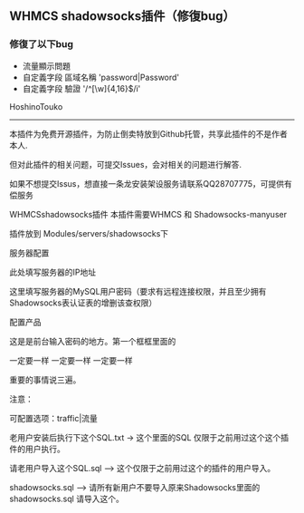## WHMCS shadowsocks插件（修復bug）  

### 修復了以下bug  
- 流量顯示問題
- 自定義字段 區域名稱 'password|Password'  
- 自定義字段 驗證 '/^[\w]{4,16}$/i'  

HoshinoTouko

---

本插件为免费开源插件，为防止倒卖特放到Github托管，共享此插件的不是作者本人.

但对此插件的相关问题，可提交Issues，会对相关的问题进行解答.

如果不想提交Issus，想直接一条龙安装架设服务请联系QQ28707775，可提供有偿服务

 WHMCSshadowsocks插件
本插件需要WHMCS 和 Shadowsocks-manyuser


插件放到
Modules/servers/shadowsocks下

服务器配置
 

 

此处填写服务器的IP地址
 
这里填写服务器的MySQL用户密码（要求有远程连接权限，并且至少拥有Shadowsocks表认证表的增删该查权限）

 
配置产品

 
 
 

这是是前台输入密码的地方。第一个框框里面的

一定要一样
一定要一样
一定要一样

重要的事情说三遍。
 

注意：

可配置选项：traffic|流量

老用户安装后执行下这个SQL.txt -> 这个里面的SQL 仅限于之前用过这个这个插件的用户执行。

请老用户导入这个SQL.sql –> 这个仅限于之前用过这个的插件的用户导入。

shadowsocks.sql –> 请所有新用户不要导入原来Shadowsocks里面的shadowsocks.sql 请导入这个。
